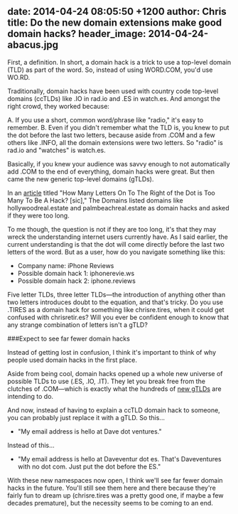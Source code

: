 date: 2014-04-24 08:05:50 +1200
author: Chris
title: Do the new domain extensions make good domain hacks?
header_image: 2014-04-24-abacus.jpg
----

<!-- excerpt -->

First, a definition. In short, a domain hack is a trick to use a top-level domain (TLD) as part of the word. So, instead of using WORD.COM, you'd use WO.RD.

Traditionally, domain hacks have been used with country code top-level domains (ccTLDs) like .IO in rad.io and .ES in watch.es. And amongst the right crowd, they worked because:

A. If you use a short, common word/phrase like "radio," it's easy to remember. 
B. Even if you didn't remember what the TLD is, you knew to put the dot before the last two letters, because aside from .COM and a few others like .INFO, all the domain extensions were two letters. So "radio" is rad.io and "watches" is watch.es.

Basically, if you knew your audience was savvy enough to not automatically add .COM to the end of everything, domain hacks were great. But then came the new generic top-level domains (gTLDs). 

In an [article](http://www.thedomains.com/2014/04/20/how-many-letters-on-to-the-right-of-the-dot-is-too-many-to-be-a-hack/) titled "How Many Letters On To The Right of the Dot is Too Many To Be A Hack? [sic]," The Domains listed domains like hollywoodreal.estate and palmbeachreal.estate as domain hacks and asked if they were too long.

<!-- /excerpt -->

To me though, the question is not if they are too long, it's that they may wreck the understanding internet users currently have. As I said earlier, the current understanding is that the dot will come directly before the last two letters of the word. But as a user, how do you navigate something like this:

+ Company name: iPhone Reviews
+ Possible domain hack 1: iphonerevie.ws
+ Possible domain hack 2: iphone.reviews

Five letter TLDs, three letter TLDs—the introduction of anything other than two letters introduces doubt to the equation, and that's tricky. Do you use .TIRES as a domain hack for something like chrisre.tires, when it could get confused with chrisretir.es? Will you ever be confident enough to know that any strange combination of letters isn't a gTLD? 

###Expect to see far fewer domain hacks

Instead of getting lost in confusion, I think it's important to think of why people used domain hacks in the first place. 

Aside from being cool, domain hacks opened up a whole new universe of possible TLDs to use (.ES, .IO, .IT). They let you break free from the clutches of .COM—which is exactly what the hundreds of [new gTLDs](https://iwantmyname.com/domains/new-gtld-domain-extensions) are intending to do. 

And now, instead of having to explain a ccTLD domain hack to someone, you can probably just replace it with a gTLD. So this...

+ "My email address is hello at Dave dot ventures." 

Instead of this...

+ "My email address is hello at Daveventur dot es. That's Daveventures with no dot com. Just put the dot before the ES."

With these new namespaces now open, I think we'll see far fewer domain hacks in the future. You'll still see them here and there because they're fairly fun to dream up (chrisre.tires was a pretty good one, if maybe a few decades premature), but the necessity seems to be coming to an end. 